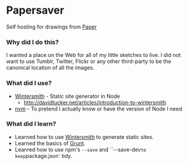 # Papersaver

Self hosting for drawings from [Paper](http://www.fiftythree.com/paper)

### Why did I do this?

I wanted a place on the Web for all of my little sketches to live. I did not want
to use Tumblr, Twitter, Flickr or any other third-party to be the canonical location
of all the images.

### What did I use?

 - [Wintersmith](https://github.com/jnordberg/wintersmith) - Static site generator in Node
   - http://davidtucker.net/articles/introduction-to-wintersmith
 - [nvm](https://github.com/creationix/nvm) - To pretend I actually know or have the version of Node I need


### What did I learn?

 - Learned how to use [Wintersmith](https://github.com/jnordberg/wintersmith) to generate static sites.
 - Learned the basics of [Grunt](http://gruntjs.com/).
 - Leanred how to use npm's `--save` and ``--save-dev` to keep `package.json` tidy.
